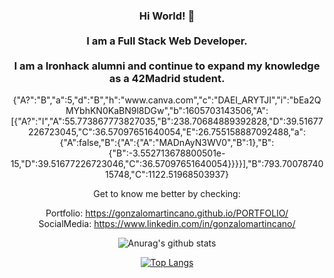 <div align="center"/>
<h3> Hi World! 👋 <br/> <br/> 
  I am a Full Stack Web Developer. <br/>  <br/> 
  I am a Ironhack alumni and continue to expand my knowledge as a 42Madrid student.
</h3>{"A?":"B","a":5,"d":"B","h":"www.canva.com","c":"DAEI_ARYTJI","i":"bEa2QMYbhKN0KaBN9l8DGw","b":1605703143506,"A":[{"A?":"I","A":55.773867773827035,"B":238.70684889392828,"D":39.51677226723045,"C":36.57097651640054,"E":26.755158887092488,"a":{"A":false,"B":{"A":{"A":"MADnAyN3WV0","B":1},"B":{"B":-3.552713678800501e-15,"D":39.51677226723046,"C":36.57097651640054}}}}],"B":793.7007874015748,"C":1122.51968503937}
  

Get to know me better by checking:

Portfolio:   https://gonzalomartincano.github.io/PORTFOLIO/ <br/> 
SocialMedia: https://www.linkedin.com/in/gonzalomartincano/




![Anurag's github stats](https://github-readme-stats.vercel.app/api?username=gonzalomartincano&count_private=true&show_icons=true&hide_border=black)


[![Top Langs](https://github-readme-stats.vercel.app/api/top-langs/?username=gonzalomartincano&layout=compact&hide_border=black)](https://github.com/gonzalomartincano/github-readme-stats)
